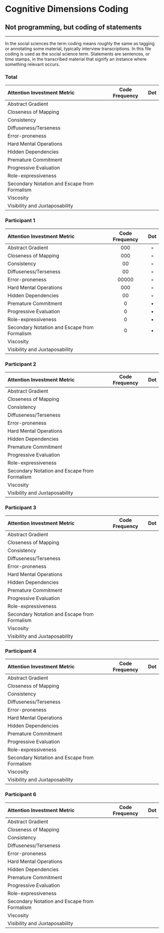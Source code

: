 # Cognitive Dimensions Coding
## Not programming, but coding of statements
---

In the social sciences the term coding means roughly the same as tagging or annotating some material, typically interview transcriptions. In this file coding is used as the social science term. Statements are sentences, or time stamps, in the transcribed material that signify an instance where something relevant occurs.

### Total

| Attention Investment Metric | Code Frequency | Dot |
|:---                     |:--:|:--:|
| Abstract Gradient       | | | <!-- More is better and fixed -->
| Closeness of Mapping    | | | <!-- More is better -->
| Consistency             | | | <!-- More is better -->
| Diffuseness/Terseness   | | | <!-- Means either too terse or too diffuse -->
| Error-proneness         | | |
| Hard Mental Operations  | | |
| Hidden Dependencies     | | |
| Premature Commitment    | | |
| Progressive Evaluation  | | |
| Role-expressiveness     | | | <!-- More is better -->
| Secondary Notation and Escape from Formalism | | | <!-- More is better and fixed -->
| Viscosity               | | | <!-- More is better and fixed -->
| Visibility and Juxtaposability | | | <!-- More is better and fixed -->

### Participant 1

| Attention Investment Metric | Code Frequency | Dot |
|:---                     |:--:|:--:|
| Abstract Gradient       | 000 | &#9702; |
| Closeness of Mapping    | 000 | &#9702; |
| Consistency             | 00 | &#9702; |
| Diffuseness/Terseness   | 00 | &#9702; |
| Error-proneness         | 00000 | &#9702; |
| Hard Mental Operations  | 000 | &#9702; |
| Hidden Dependencies     | 00 | &#9702; |
| Premature Commitment    | 0 | &bull; |
| Progressive Evaluation  | 0 | &bull; |
| Role-expressiveness     | 0 | &bull; |
| Secondary Notation and Escape from Formalism | 0 | &bull; |
| Viscosity               | | |
| Visibility and Juxtaposability | | |

### Participant 2

| Attention Investment Metric | Code Frequency | Dot |
|:---                     |:--:|:--:|
| Abstract Gradient       | | |
| Closeness of Mapping    | | |
| Consistency             | | |
| Diffuseness/Terseness   | | |
| Error-proneness         | | |
| Hard Mental Operations  | | |
| Hidden Dependencies     | | |
| Premature Commitment    | | |
| Progressive Evaluation  | | |
| Role-expressiveness     | | |
| Secondary Notation and Escape from Formalism | | |
| Viscosity               | | |
| Visibility and Juxtaposability | | |

### Participant 3

| Attention Investment Metric | Code Frequency | Dot |
|:---                     |:--:|:--:|
| Abstract Gradient       | | |
| Closeness of Mapping    | | |
| Consistency             | | |
| Diffuseness/Terseness   | | |
| Error-proneness         | | |
| Hard Mental Operations  | | |
| Hidden Dependencies     | | |
| Premature Commitment    | | |
| Progressive Evaluation  | | |
| Role-expressiveness     | | |
| Secondary Notation and Escape from Formalism | | |
| Viscosity               | | |
| Visibility and Juxtaposability | | |

### Participant 4

| Attention Investment Metric | Code Frequency | Dot |
|:---                     |:--:|:--:|
| Abstract Gradient       | | |
| Closeness of Mapping    | | |
| Consistency             | | |
| Diffuseness/Terseness   | | |
| Error-proneness         | | |
| Hard Mental Operations  | | |
| Hidden Dependencies     | | |
| Premature Commitment    | | |
| Progressive Evaluation  | | |
| Role-expressiveness     | | |
| Secondary Notation and Escape from Formalism | | |
| Viscosity               | | |
| Visibility and Juxtaposability | | |

### Participant 6

| Attention Investment Metric | Code Frequency | Dot |
|:---                     |:--:|:--:|
| Abstract Gradient       | | |
| Closeness of Mapping    | | |
| Consistency             | | |
| Diffuseness/Terseness   | | |
| Error-proneness         | | |
| Hard Mental Operations  | | |
| Hidden Dependencies     | | |
| Premature Commitment    | | |
| Progressive Evaluation  | | |
| Role-expressiveness     | | |
| Secondary Notation and Escape from Formalism | | |
| Viscosity               | | |
| Visibility and Juxtaposability | | |
